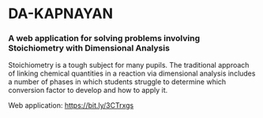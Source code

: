 # DA-KAPNAYAN

### A web application for solving problems involving Stoichiometry with Dimensional Analysis

Stoichiometry is a tough subject for many pupils. The traditional approach of linking chemical quantities in a reaction via dimensional analysis includes a number of phases in which students struggle to determine which conversion factor to develop and how to apply it.

Web application: https://bit.ly/3CTrxgs
